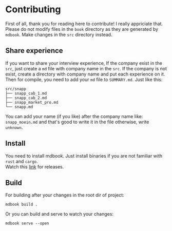 # Contributing

First of all, thank you for reading here to contribute! I really appriciate that. <br />
Please do not modify files in the `book` directory as they are generated by `mdbook`. Make changes in the `src` directory instead.

## Share experience
If you want to share your interview experience, If the company exist in the `src`, just create a `md` file with company name in the `src`. If the company is not exist, create a directory with company name and put each experience on it.
Then for compile, you need to add your `md` file to `SUMMARY.md`.
Just like this:
```
src/snapp
├── snapp_cab_1.md
├── snapp_cab_2.md
├── snapp_market_pro.md
└── snapp.md
```
You can add your name (if you like) after the company name like: `snapp_moein.md` and that's good to write it in the file otherwise, write `unknown`.

## Install
You need to install mdbook. Just install binaries if you are not familiar with `rust` and `cargo`. <br />
Watch this [link](https://github.com/rust-lang/mdBook/releases) for releases.

## Build
For building after your changes in the root dir of project:
```
mdbook build .
```

Or you can build and serve to watch your changes:

```
mdbook serve --open
```
